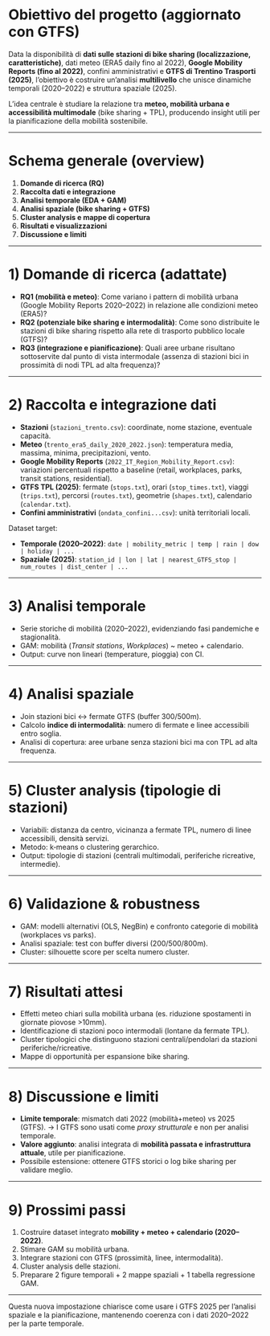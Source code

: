 # Obiettivo del progetto (aggiornato con GTFS)

Data la disponibilità di **dati sulle stazioni di bike sharing (localizzazione, caratteristiche)**, dati meteo (ERA5 daily fino al 2022), **Google Mobility Reports (fino al 2022)**, confini amministrativi e **GTFS di Trentino Trasporti (2025)**, l’obiettivo è costruire un’analisi **multilivello** che unisce dinamiche temporali (2020–2022) e struttura spaziale (2025).

L’idea centrale è studiare la relazione tra **meteo, mobilità urbana e accessibilità multimodale** (bike sharing + TPL), producendo insight utili per la pianificazione della mobilità sostenibile.

---

# Schema generale (overview)

1. **Domande di ricerca (RQ)**
2. **Raccolta dati e integrazione**
3. **Analisi temporale (EDA + GAM)**
4. **Analisi spaziale (bike sharing + GTFS)**
5. **Cluster analysis e mappe di copertura**
6. **Risultati e visualizzazioni**
7. **Discussione e limiti**

---

# 1) Domande di ricerca (adattate)

* **RQ1 (mobilità e meteo)**: Come variano i pattern di mobilità urbana (Google Mobility Reports 2020–2022) in relazione alle condizioni meteo (ERA5)?
* **RQ2 (potenziale bike sharing e intermodalità)**: Come sono distribuite le stazioni di bike sharing rispetto alla rete di trasporto pubblico locale (GTFS)?
* **RQ3 (integrazione e pianificazione)**: Quali aree urbane risultano sottoservite dal punto di vista intermodale (assenza di stazioni bici in prossimità di nodi TPL ad alta frequenza)?

---

# 2) Raccolta e integrazione dati

* **Stazioni** (`stazioni_trento.csv`): coordinate, nome stazione, eventuale capacità.
* **Meteo** (`trento_era5_daily_2020_2022.json`): temperatura media, massima, minima, precipitazioni, vento.
* **Google Mobility Reports** (`2022_IT_Region_Mobility_Report.csv`): variazioni percentuali rispetto a baseline (retail, workplaces, parks, transit stations, residential).
* **GTFS TPL (2025)**: fermate (`stops.txt`), orari (`stop_times.txt`), viaggi (`trips.txt`), percorsi (`routes.txt`), geometrie (`shapes.txt`), calendario (`calendar.txt`).
* **Confini amministrativi** (`ondata_confini...csv`): unità territoriali locali.

Dataset target:

* **Temporale (2020–2022)**: `date | mobility_metric | temp | rain | dow | holiday | ...`
* **Spaziale (2025)**: `station_id | lon | lat | nearest_GTFS_stop | num_routes | dist_center | ...`

---

# 3) Analisi temporale

* Serie storiche di mobilità (2020–2022), evidenziando fasi pandemiche e stagionalità.
* GAM: mobilità (*Transit stations*, *Workplaces*) \~ meteo + calendario.
* Output: curve non lineari (temperature, pioggia) con CI.

---

# 4) Analisi spaziale

* Join stazioni bici ↔ fermate GTFS (buffer 300/500m).
* Calcolo **indice di intermodalità**: numero di fermate e linee accessibili entro soglia.
* Analisi di copertura: aree urbane senza stazioni bici ma con TPL ad alta frequenza.

---

# 5) Cluster analysis (tipologie di stazioni)

* Variabili: distanza da centro, vicinanza a fermate TPL, numero di linee accessibili, densità servizi.
* Metodo: k‑means o clustering gerarchico.
* Output: tipologie di stazioni (centrali multimodali, periferiche ricreative, intermedie).

---

# 6) Validazione & robustness

* GAM: modelli alternativi (OLS, NegBin) e confronto categorie di mobilità (workplaces vs parks).
* Analisi spaziale: test con buffer diversi (200/500/800m).
* Cluster: silhouette score per scelta numero cluster.

---

# 7) Risultati attesi

* Effetti meteo chiari sulla mobilità urbana (es. riduzione spostamenti in giornate piovose >10mm).
* Identificazione di stazioni poco intermodali (lontane da fermate TPL).
* Cluster tipologici che distinguono stazioni centrali/pendolari da stazioni periferiche/ricreative.
* Mappe di opportunità per espansione bike sharing.

---

# 8) Discussione e limiti

* **Limite temporale**: mismatch dati 2022 (mobilità+meteo) vs 2025 (GTFS). → I GTFS sono usati come *proxy strutturale* e non per analisi temporale.
* **Valore aggiunto**: analisi integrata di **mobilità passata e infrastruttura attuale**, utile per pianificazione.
* Possibile estensione: ottenere GTFS storici o log bike sharing per validare meglio.

---

# 9) Prossimi passi

1. Costruire dataset integrato **mobility + meteo + calendario (2020–2022)**.
2. Stimare GAM su mobilità urbana.
3. Integrare stazioni con GTFS (prossimità, linee, intermodalità).
4. Cluster analysis delle stazioni.
5. Preparare 2 figure temporali + 2 mappe spaziali + 1 tabella regressione GAM.

---

Questa nuova impostazione chiarisce come usare i GTFS 2025 per l’analisi spaziale e la pianificazione, mantenendo coerenza con i dati 2020–2022 per la parte temporale.
